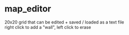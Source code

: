 # map_editor
20x20 grid that can be edited + saved / loaded as a text file  
right click to add a "wall", left click to erase
